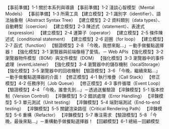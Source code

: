【事前準備】1-1 關於本系列與導讀
【事前準備】1-2 淺談心智模型（Mental Models）
【事前準備】1-3 所需工具
【建立模型】2-1 識別字（identifier）、語法抽象樹（Abstract Syntax Tree）
【建立模型】2-2 資料類別（data types）、自動轉型（coercion）
【建立模型】2-3 陳述式（statement）、表達式（expression）
【建立模型】2-4 運算子（operator）
【建立模型】2-5 條件陳述式（conditional statement）
【建立模型】2-6 迴圈（for loop）
【建立模型】2-7 函式（function）
【驗證模型】2-8 「今晚，我想來點...」－動手做餐點選擇器！
【強化模型】3-1 瀏覽器與前端像極了愛情。－ Web APIs
【強化模型】3-2 瀏覽器物件模型（BOM）與文件模型（DOM）
【強化模型】3-3 瀏覽器中的事件處理（eventListener）
【強化模型】3-4 瀏覽器中的儲存機制（localStorage）
【強化模型】3-5 瀏覽器中的回收機制
【驗證模型】3-6 「今晚，繼續來點...」－動手做餐點選擇器的介面！
【修正模型】4-1 執行堆疊（Call Stack）
【修正模型】4-2 任務序列（Job Queue）
【修正模型】4-3 事件循環（Event Loop）
【驗證模型】4-4 「今晚，誰會先到...」－透過送餐驗證
【淬鍊模型】5-1 版本控制（Version Controll）
【淬鍊模型】5-2 錯誤處理（Error Handling）
【淬鍊模型】5-3 單元測試（Unit testing）
【淬鍊模型】5-4 端對端測試（End-to-end testing）
【淬鍊模型】5-5 關鍵渲染路徑（Critical Rendering Path）
【淬鍊模型】5-6 重構（Refactor）
【淬鍊模型】5-7 專注需求
【驗證模型】5-8 「今晚，最後來點...」－重構動手做餐點選擇器！
【回顧模型】6-1 總結－回顧模型
